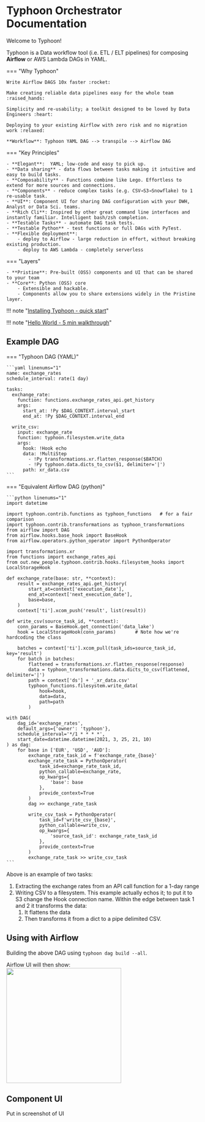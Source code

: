 # Typhoon Orchestrator Documentation

Welcome to Typhoon!

Typhoon is a Data workflow tool (i.e. ETL / ELT pipelines) for composing **Airflow** or AWS Lambda DAGs in YAML. 

=== "Why Typhoon"

    Write Airflow DAGS 10x faster :rocket:

    Make creating reliable data pipelines easy for the whole team :raised_hands:

    Simplicity and re-usability; a toolkit designed to be loved by Data Engineers :heart:
    
    Deploying to your existing Airflow with zero risk and no migration work :relaxed:
    
    **Workflow**: Typhoon YAML DAG --> transpile --> Airflow DAG 


=== "Key Principles"

    - **Elegant**:  YAML; low-code and easy to pick up.
    - **Data sharing** - data flows between tasks making it intuitive and easy to build tasks.
    - **Composability** - Functions combine like Lego. Effortless to extend for more sources and connections.
    - **Components** - reduce complex tasks (e.g. CSV→S3→Snowflake) to 1 re-usable task.
    - **UI**: Component UI for sharing DAG configuration with your DWH, Analyst or Data Sci. teams.
    - **Rich Cli**: Inspired by other great command line interfaces and instantly familiar. Intelligent bash/zsh completion.
    - **Testable Tasks** - automate DAG task tests.
    - **Testable Python** - test functions or full DAGs with PyTest.
    - **Flexible deployment**:
        - deploy to Airflow - large reduction in effort, without breaking existing production.
        - deploy to AWS Lambda - completely serverless

=== "Layers" 

    - **Pristine**: Pre-built (OSS) components and UI that can be shared to your team    
    - **Core**: Python (OSS) core 
        - Extensible and hackable.
        - Components allow you to share extensions widely in the Pristine layer.    


!!! note "[Installing Typhoon - quick start][1]"

!!! note "[Hello World - 5 min walkthrough][2]"


## Example DAG

=== "Typhoon DAG (YAML)"

    ```yaml linenums="1"
    name: exchange_rates
    schedule_interval: rate(1 day)
    
    tasks:
      exchange_rate:
        function: functions.exchange_rates_api.get_history
        args:
          start_at: !Py $DAG_CONTEXT.interval_start
          end_at: !Py $DAG_CONTEXT.interval_end
    
      write_csv:
        input: exchange_rate
        function: typhoon.filesystem.write_data
        args:
          hook: !Hook echo
          data: !MultiStep
            - !Py transformations.xr.flatten_response($BATCH)
            - !Py typhoon.data.dicts_to_csv($1, delimiter='|')
          path: xr_data.csv
    ```

=== "Equivalent Airflow DAG (python)"

    ```python linenums="1"
    import datetime
    
    import typhoon.contrib.functions as typhoon_functions   # for a fair comparison
    import typhoon.contrib.transformations as typhoon_transformations
    from airflow import DAG
    from airflow.hooks.base_hook import BaseHook
    from airflow.operators.python_operator import PythonOperator
    
    import transformations.xr
    from functions import exchange_rates_api
    from out.new_people.typhoon.contrib.hooks.filesystem_hooks import LocalStorageHook
    
    def exchange_rate(base: str, **context):
        result = exchange_rates_api.get_history(
            start_at=context['execution_date'],
            end_at=context['next_execution_date'],
            base=base,
        )
        context['ti'].xcom_push('result', list(result))
    
    def write_csv(source_task_id, **context):
        conn_params = BaseHook.get_connection('data_lake')
        hook = LocalStorageHook(conn_params)       # Note how we're hardcoding the class
        
        batches = context['ti'].xcom_pull(task_ids=source_task_id, key='result')
        for batch in batches:
            flattened = transformations.xr.flatten_response(response)
            data = typhoon_transformations.data.dicts_to_csv(flattened, delimiter='|')
            path = context['ds'] + '_xr_data.csv'
            typhoon_functions.filesystem.write_data(
                hook=hook,
                data=data,
                path=path
            )
    
    with DAG(
        dag_id='exchange_rates',
        default_args={'owner': 'typhoon'},
        schedule_interval='*/1 * * * *',
        start_date=datetime.datetime(2021, 3, 25, 21, 10)
    ) as dag:
        for base in ['EUR', 'USD', 'AUD']:
            exchange_rate_task_id = f'exchange_rate_{base}'
            exchange_rate_task = PythonOperator(
                task_id=exchange_rate_task_id,
                python_callable=exchange_rate,
                op_kwargs={
                    'base': base
                },
                provide_context=True
            )
            dag >> exchange_rate_task
    
            write_csv_task = PythonOperator(
                task_id=f'write_csv_{base}',
                python_callable=write_csv,
                op_kwargs={
                    'source_task_id': exchange_rate_task_id
                },
                provide_context=True
            )
            exchange_rate_task >> write_csv_task
    ```

Above is an example of two tasks:

1. Extracting the exchange rates from an API call function for a 1-day range
2. Writing CSV to a filesystem. This example actually echos it;  to put it to S3 change the Hook connection name. Within the edge between task 1 and 2 it transforms the data:
    1. It flattens the data 
    2. Then transforms it from a dict to a pipe delimited CSV.
    
## Using with Airflow

Building the above DAG using `typhoon dag build --all`. 

Airflow UI will then show:  
<img src="https://user-images.githubusercontent.com/2353804/112546625-f1cad480-8db9-11eb-8dfb-11e2c8d18a48.jpeg" width="300">

## Component UI

Put in screenshot of UI


[1]:./getting-started/installation.md
[2]:./examples/hello-world.md
